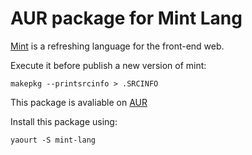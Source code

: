 # AUR package for Mint Lang

[Mint](https://www.mint-lang.com/) is a refreshing language for the front-end web.

Execute it before publish a new version of mint:

```
makepkg --printsrcinfo > .SRCINFO
```

This package is avaliable on [AUR](https://aur.archlinux.org/packages/mint/)

Install this package using:

```
yaourt -S mint-lang
```
